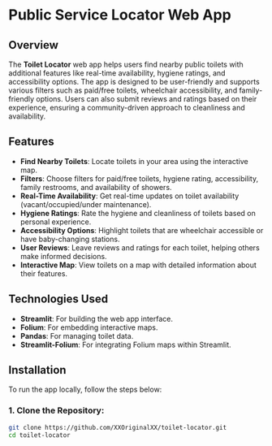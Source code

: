 # Public Service Locator Web App

## Overview

The **Toilet Locator** web app helps users find nearby public toilets with additional features like real-time availability, hygiene ratings, and accessibility options. The app is designed to be user-friendly and supports various filters such as paid/free toilets, wheelchair accessibility, and family-friendly options. Users can also submit reviews and ratings based on their experience, ensuring a community-driven approach to cleanliness and availability.

## Features

- **Find Nearby Toilets**: Locate toilets in your area using the interactive map.
- **Filters**: Choose filters for paid/free toilets, hygiene rating, accessibility, family restrooms, and availability of showers.
- **Real-Time Availability**: Get real-time updates on toilet availability (vacant/occupied/under maintenance).
- **Hygiene Ratings**: Rate the hygiene and cleanliness of toilets based on personal experience.
- **Accessibility Options**: Highlight toilets that are wheelchair accessible or have baby-changing stations.
- **User Reviews**: Leave reviews and ratings for each toilet, helping others make informed decisions.
- **Interactive Map**: View toilets on a map with detailed information about their features.

## Technologies Used

- **Streamlit**: For building the web app interface.
- **Folium**: For embedding interactive maps.
- **Pandas**: For managing toilet data.
- **Streamlit-Folium**: For integrating Folium maps within Streamlit.

## Installation

To run the app locally, follow the steps below:

### 1. Clone the Repository:

```bash
git clone https://github.com/XXOriginalXX/toilet-locator.git
cd toilet-locator
